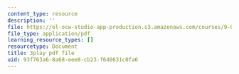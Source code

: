 ```yaml
---
content_type: resource
description: ''
file: https://ol-ocw-studio-app-production.s3.amazonaws.com/courses/9-04-sensory-systems-fall-2013/93f763a68a68eee8cb23f640631c0fa6_T9HYPlE8xzc.pdf
file_type: application/pdf
learning_resource_types: []
resourcetype: Document
title: 3play pdf file
uid: 93f763a6-8a68-eee8-cb23-f640631c0fa6
---
```

